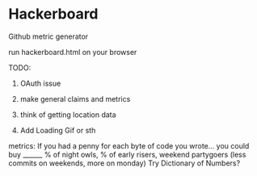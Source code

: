 # Hackerboard
Github metric generator

run hackerboard.html on your browser

TODO:

1. OAuth issue

2. make general claims and metrics

3. think of getting location data

4. Add Loading Gif or sth

metrics:
	If you had a penny for each byte of code you wrote... you could buy ______
	% of night owls, % of early risers, weekend partygoers (less commits on weekends, more on monday)
	Try Dictionary of Numbers?
	